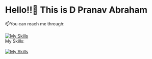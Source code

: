 ### <h1>Hello!!👋 This is D Pranav Abraham </h1>

📫You can reach me through:
<br>
<br>
[![My Skills](https://skillicons.dev/icons?i=instagram,github,linkedin)](https://skillicons.dev)
<br>
 My Skills:
 <br>
 <br>
[![My Skills](https://skillicons.dev/icons?i=js,html,css,angular,bootstrap,c,cpp,github,java,matlab,mysql,nodejs,py,r,react,tailwind,next)](https://skillicons.dev)

<!--
**pranavabraham/pranavabraham** is a ✨ _special_ ✨ repository because its `README.md` (this file) appears on your GitHub profile.

Here are some ideas to get you started:

- 🔭 I’m currently working on ...
- 🌱 I’m currently learning ...
- 👯 I’m looking to collaborate on ...
- 🤔 I’m looking for help with ...
- 💬 Ask me about ...
- 📫 How to reach me: ...
- 😄 Pronouns: ...
- ⚡ Fun fact: ...
-->
